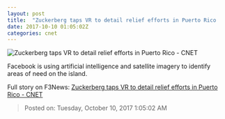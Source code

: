 ```yaml
---
layout: post
title:  "Zuckerberg taps VR to detail relief efforts in Puerto Rico     - CNET"
date: 2017-10-10 01:05:02Z
categories: cnet
---
```


![Zuckerberg taps VR to detail relief efforts in Puerto Rico     - CNET](https://cnet3.cbsistatic.com/img/7-rGxv9KhiZnnUZ8iovhpwvTUTU=/670x503/2017/10/10/a90d7605-90cd-4193-b87b-1371f23ef104/vr-mark-zuckerberg.jpg)

Facebook is using artificial intelligence and satellite imagery to identify areas of need on the island.


Full story on F3News: [Zuckerberg taps VR to detail relief efforts in Puerto Rico     - CNET](http://www.f3nws.com/n/JDteFJ)

> Posted on: Tuesday, October 10, 2017 1:05:02 AM

